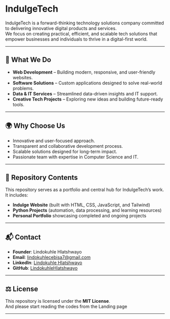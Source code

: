 # IndulgeTech  

IndulgeTech is a forward-thinking technology solutions company committed to delivering innovative digital products and services.  
We focus on creating practical, efficient, and scalable tech solutions that empower businesses and individuals to thrive in a digital-first world.  

---

## 🚀 What We Do  
- **Web Development** – Building modern, responsive, and user-friendly websites.  
- **Software Solutions** – Custom applications designed to solve real-world problems.  
- **Data & IT Services** – Streamlined data-driven insights and IT support.  
- **Creative Tech Projects** – Exploring new ideas and building future-ready tools.  

---

## 🌍 Why Choose Us  
- Innovative and user-focused approach.  
- Transparent and collaborative development process.  
- Scalable solutions designed for long-term impact.  
- Passionate team with expertise in Computer Science and IT.  

---

## 📂 Repository Contents  
This repository serves as a portfolio and central hub for IndulgeTech’s work.  
It includes:  
- **Indulge Website** (built with HTML, CSS, JavaScript, and Tailwind)  
- **Python Projects** (automation, data processing, and learning resources)  
- **Personal Portfolio** showcasing completed and ongoing projects  

---

## 📬 Contact  
- **Founder**: Lindokuhle Hlatshwayo  
- **Email**: [lindokuhlecebisa7@gmail.com](mailto:lindokuhlecebisa7@gmail.com)  
- **LinkedIn**: [Lindokuhle Hlatshwayo](https://www.linkedin.com/in/lindokuhle-hlatshwayo-00b024381/) 
- **GitHub**: [LindokuhleHlatshwayo](https://github.com/LindokuhleHlatshwayo)  

---

## ⚖️ License  
This repository is licensed under the **MIT License**.  
And please start reading the codes from the Landing page 

---
